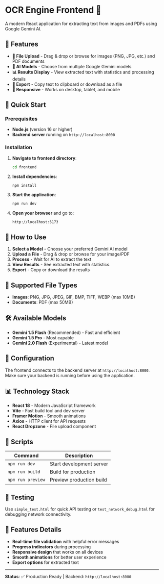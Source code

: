# OCR Engine Frontend 🎯

A modern React application for extracting text from images and PDFs using Google Gemini AI.

## 🌟 Features

- **📁 File Upload** - Drag & drop or browse for images (PNG, JPG, etc.) and PDF documents
- **🤖 AI Models** - Choose from multiple Google Gemini models
- **📊 Results Display** - View extracted text with statistics and processing details
- **💾 Export** - Copy text to clipboard or download as a file
- **📱 Responsive** - Works on desktop, tablet, and mobile

## 🚀 Quick Start

### Prerequisites
- **Node.js** (version 16 or higher)
- **Backend server** running on `http://localhost:8000`

### Installation

1. **Navigate to frontend directory**:
   ```bash
   cd frontend
   ```

2. **Install dependencies**:
   ```bash
   npm install
   ```

3. **Start the application**:
   ```bash
   npm run dev
   ```

4. **Open your browser** and go to:
   ```
   http://localhost:5173
   ```

## 🎯 How to Use

1. **Select a Model** - Choose your preferred Gemini AI model
2. **Upload a File** - Drag & drop or browse for your image/PDF
3. **Process** - Wait for AI to extract the text
4. **View Results** - See extracted text with statistics
5. **Export** - Copy or download the results

## 📁 Supported File Types

- **Images**: PNG, JPG, JPEG, GIF, BMP, TIFF, WEBP (max 10MB)
- **Documents**: PDF (max 50MB)

## 🛠️ Available Models

- **Gemini 1.5 Flash** (Recommended) - Fast and efficient
- **Gemini 1.5 Pro** - Most capable
- **Gemini 2.0 Flash** (Experimental) - Latest model

## 🔧 Configuration

The frontend connects to the backend server at `http://localhost:8000`. Make sure your backend is running before using the application.

## 📊 Technology Stack

- **React 18** - Modern JavaScript framework
- **Vite** - Fast build tool and dev server
- **Framer Motion** - Smooth animations
- **Axios** - HTTP client for API requests
- **React Dropzone** - File upload component

## 🎯 Scripts

| Command | Description |
|---------|-------------|
| `npm run dev` | Start development server |
| `npm run build` | Build for production |
| `npm run preview` | Preview production build |

## 🧪 Testing

Use `simple_test.html` for quick API testing or `test_network_debug.html` for debugging network connectivity.

## 🎨 Features Details

- **Real-time file validation** with helpful error messages
- **Progress indicators** during processing
- **Responsive design** that works on all devices
- **Smooth animations** for better user experience
- **Export options** for extracted text

---

**Status**: ✅ Production Ready | Backend: `http://localhost:8000`
